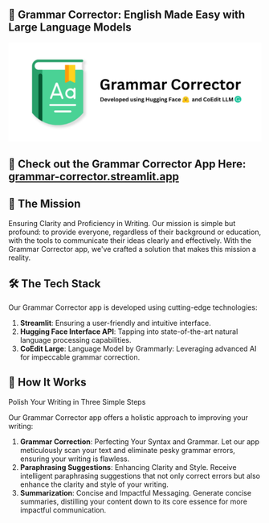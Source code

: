 ## 🚀 Grammar Corrector: English Made Easy with Large Language Models

<img src="https://raw.githubusercontent.com/Santhosh-Kumar-02/Grammar-Corrector/main/CoEdit.png" width="700">

## 🔗 Check out the Grammar Corrector App Here: [grammar-corrector.streamlit.app](https://grammar-corrector.streamlit.app)

## 📝 The Mission
Ensuring Clarity and Proficiency in Writing. Our mission is simple but profound: to provide everyone, regardless of their background or education, with the tools to communicate their ideas clearly and effectively. With the Grammar Corrector app, we've crafted a solution that makes this mission a reality.

## 🛠️ The Tech Stack
Our Grammar Corrector app is developed using cutting-edge technologies:

1. **Streamlit**: Ensuring a user-friendly and intuitive interface.
2. **Hugging Face Interface API**: Tapping into state-of-the-art natural language processing capabilities.
3. **CoEdit Large**: Language Model by Grammarly: Leveraging advanced AI for impeccable grammar correction.

## 💼 How It Works
Polish Your Writing in Three Simple Steps

Our Grammar Corrector app offers a holistic approach to improving your writing:

1. **Grammar Correction**: Perfecting Your Syntax and Grammar. Let our app meticulously scan your text and eliminate pesky grammar errors, ensuring your writing is flawless.
2. **Paraphrasing Suggestions**: Enhancing Clarity and Style. Receive intelligent paraphrasing suggestions that not only correct errors but also enhance the clarity and style of your writing.
3. **Summarization**: Concise and Impactful Messaging. Generate concise summaries, distilling your content down to its core essence for more impactful communication.

